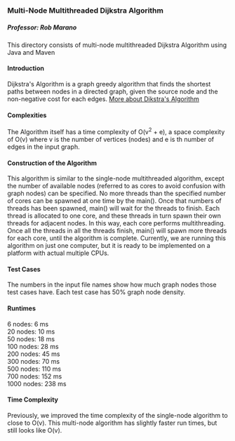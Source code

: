 ### Multi-Node Multithreaded Dijkstra Algorithm
##### Professor: Rob Marano

This directory consists of multi-node multithreaded Dijkstra Algorithm using Java and Maven

#### Introduction
Dijkstra's Algorithm is a graph greedy algorithm that finds the shortest paths between nodes in a directed graph, given the source node and the non-negative cost for each edges. [More about Dikstra's Algorithm](https://en.wikipedia.org/wiki/Dijkstra%27s_algorithm)

#### Complexities
The Algorithm itself has a time complexity of O(v<sup>2</sup> + e), a space complexity of O(v) where v is the number of vertices (nodes) and e is th number of edges in the input graph.

#### Construction of the Algorithm
This algorithm is similar to the single-node multithreaded algorithm, except the number of available nodes (referred to as cores to avoid confusion with graph nodes) can be specified. No more threads than the specified number of cores can be spawned at one time by the main(). Once that numbers of threads has been spawned, main() will wait for the threads to finish. Each thread is allocated to one core, and these threads in turn spawn their own threads for adjacent nodes. In this way, each core performs multithreading. Once all the threads in all the threads finish, main() will spawn more threads for each core, until the algorithm is complete. 
Currently, we are running this algorithm on just one computer, but it is ready to be implemented on a platform with actual multiple CPUs.

#### Test Cases
The numbers in the input file names show how much graph nodes those test cases have. Each test case has 50% graph node density.

#### Runtimes
6 nodes: 6 ms  
20 nodes: 10 ms  
50 nodes: 18 ms  
100 nodes: 28 ms  
200 nodes: 45 ms  
300 nodes: 70 ms  
500 nodes: 110 ms  
700 nodes: 152 ms  
1000 nodes: 238 ms  

#### Time Complexity
Previously, we improved the time complexity of the single-node algorithm to close to O(v). This multi-node algorithm has slightly faster run times, but still looks like O(v).